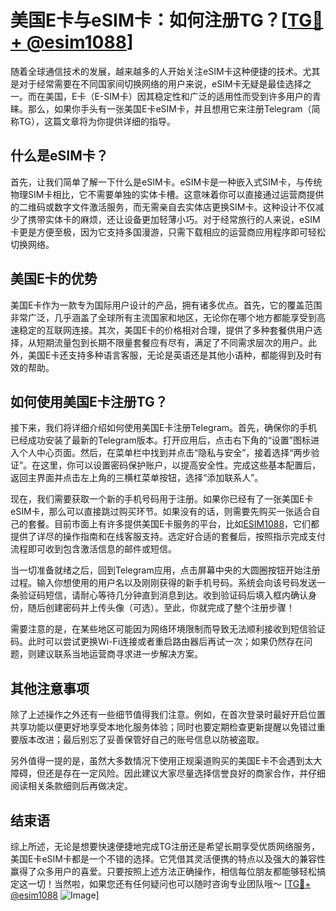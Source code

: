 # 美国E卡与eSIM卡：如何注册TG？[[TG💪+ @esim1088](https://t.me/s/esim1088)]

随着全球通信技术的发展，越来越多的人开始关注eSIM卡这种便捷的技术。尤其是对于经常需要在不同国家间切换网络的用户来说，eSIM卡无疑是最佳选择之一。而在美国，E卡（E-SIM卡）因其稳定性和广泛的适用性而受到许多用户的青睐。那么，如果你手头有一张美国E卡eSIM卡，并且想用它来注册Telegram（简称TG），这篇文章将为你提供详细的指导。

## 什么是eSIM卡？

首先，让我们简单了解一下什么是eSIM卡。eSIM卡是一种嵌入式SIM卡，与传统物理SIM卡相比，它不需要单独的实体卡槽。这意味着你可以直接通过运营商提供的二维码或数字文件激活服务，而无需亲自去实体店更换SIM卡。这种设计不仅减少了携带实体卡的麻烦，还让设备更加轻薄小巧。对于经常旅行的人来说，eSIM卡更是方便至极，因为它支持多国漫游，只需下载相应的运营商应用程序即可轻松切换网络。

## 美国E卡的优势

美国E卡作为一款专为国际用户设计的产品，拥有诸多优点。首先，它的覆盖范围非常广泛，几乎涵盖了全球所有主流国家和地区，无论你在哪个地方都能享受到高速稳定的互联网连接。其次，美国E卡的价格相对合理，提供了多种套餐供用户选择，从短期流量包到长期不限量套餐应有尽有，满足了不同需求层次的用户。此外，美国E卡还支持多种语言客服，无论是英语还是其他小语种，都能得到及时有效的帮助。

## 如何使用美国E卡注册TG？

接下来，我们将详细介绍如何使用美国E卡注册Telegram。首先，确保你的手机已经成功安装了最新的Telegram版本。打开应用后，点击右下角的“设置”图标进入个人中心页面。然后，在菜单栏中找到并点击“隐私与安全”，接着选择“两步验证”。在这里，你可以设置密码保护账户，以提高安全性。完成这些基本配置后，返回主界面并点击左上角的三横杠菜单按钮，选择“添加联系人”。

现在，我们需要获取一个新的手机号码用于注册。如果你已经有了一张美国E卡eSIM卡，那么可以直接跳过购买环节。如果没有的话，则需要先购买一张适合自己的套餐。目前市面上有许多提供美国E卡服务的平台，比如[ESIM1088](https://esim1088.com)，它们都提供了详尽的操作指南和在线客服支持。选定好合适的套餐后，按照指示完成支付流程即可收到包含激活信息的邮件或短信。

当一切准备就绪之后，回到Telegram应用，点击屏幕中央的大圆圈按钮开始注册过程。输入你想使用的用户名以及刚刚获得的新手机号码。系统会向该号码发送一条验证码短信，请耐心等待几分钟直到消息到达。收到验证码后填入框内确认身份，随后创建密码并上传头像（可选）。至此，你就完成了整个注册步骤！

需要注意的是，在某些地区可能因为网络环境限制而导致无法顺利接收到短信验证码。此时可以尝试更换Wi-Fi连接或者重启路由器后再试一次；如果仍然存在问题，则建议联系当地运营商寻求进一步解决方案。

## 其他注意事项

除了上述操作之外还有一些细节值得我们注意。例如，在首次登录时最好开启位置共享功能以便更好地享受本地化服务体验；同时也要定期检查更新提醒以免错过重要版本改进；最后别忘了妥善保管好自己的账号信息以防被盗取。

另外值得一提的是，虽然大多数情况下使用正规渠道购买的美国E卡不会遇到太大障碍，但还是存在一定风险。因此建议大家尽量选择信誉良好的商家合作，并仔细阅读相关条款细则后再做决定。

## 结束语

综上所述，无论是想要快速便捷地完成TG注册还是希望长期享受优质网络服务，美国E卡eSIM卡都是一个不错的选择。它凭借其灵活便携的特点以及强大的兼容性赢得了众多用户的喜爱。只要按照上述方法正确操作，相信每位朋友都能够轻松搞定这一切！当然啦，如果您还有任何疑问也可以随时咨询专业团队哦～ [[TG💪+ @esim1088](https://t.me/s/esim1088) ![Image](https://i.postimg.cc/4NQfJmqS/Snipaste-2025-05-13-00-14-12.png)]